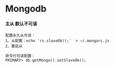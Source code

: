 # Mongodb

#### 主从 默认不可读
    配置永久从可读：
    1、从配置：echo 'rs.slaveOk();'  > ~/.mongorc.js
    2、重启从

    命令行可读配置：
    PRIMARY> db.getMongo().setSlaveOk();
